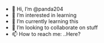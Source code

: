 - 👋 Hi, I’m @panda204
- 👀 I’m interested in learning
- 🌱 I’m currently learning this
- 💞️ I’m looking to collaborate on stuff
- 📫 How to reach me: ..Here?

<!---
panda204/panda204 is a ✨ special ✨ repository because its `README.md` (this file) appears on your GitHub profile.
You can click the Preview link to take a look at your changes.
--->
